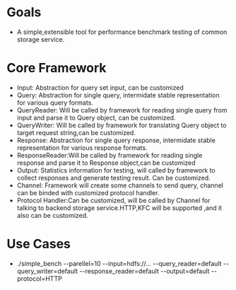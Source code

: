 Goals
============

* A simple,extensible tool for  performance benchmark testing of common storage service.

Core Framework
============
* Input: Abstraction for query set input, can be customized
* Query: Abstraction for single query, intermidate stable representation for various query formats.
* QueryReader: Will be called by framework for reading single query from input and parse it to Query object, can be customized.
* QueryWriter: Will be called by framework for translating Query object to target request string,can be customized.
* Response: Abstraction for single query response, intermidate stable representation for various response formats.
* ResponseReader:Will be called by framework for reading single response and parse it to Response object,can be customized
* Output: Statistics information for testing, will called by framework to collect responses and generate testing result.
        Can be customized.
* Channel: Framework will create some channels to send query, channel can be binded with customized protocol handler.
* Protocol Handler:Can be customized, will be called by Channel for talking to backend storage service.HTTP,KFC will be supported
                 ,and it also can be customized.


Use Cases
============
* ./simple_bench --parellel=10 --input=hdfs://...  --query_reader=default --query_writer=default --response_reader=default --output=default --protocol=HTTP 